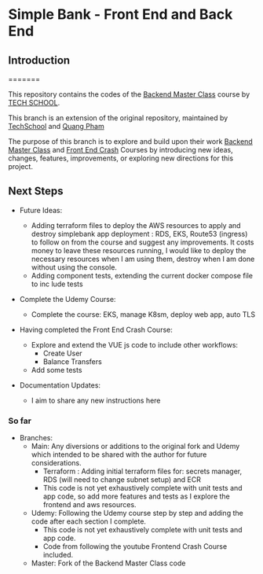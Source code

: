 # Simple Bank - Front End and Back End

## Introduction
=======

This repository contains the codes of the [Backend Master Class](https://bit.ly/backendmaster) course by [TECH SCHOOL](https://bit.ly/m/techschool).

This branch is an extension of the original repository, maintained by [TechSchool](https://github.com/techschool) and [Quang Pham](https://github.com/phamlequang)

The purpose of this branch is to explore and build upon their work [Backend Master Class](https://github.com/techschool/simplebank) and [Front End Crash](https://www.youtube.com/playlist?list=PLy_6D98if3UI3rsFRTHM1LMtVprYMp-GT) Courses by introducing new ideas, changes, features, improvements, or exploring new directions for this project.

## Next Steps

- Future Ideas:
    - Adding terraform files to deploy the AWS resources to apply and destroy simplebank app deployment : RDS, EKS, Route53 (ingress) to follow on from the course and suggest any improvements.  It costs money to leave these resources running, I would like to deploy the necessary resources when I am using them, destroy when I am done without using the console.
    - Adding component tests, extending the current docker compose file to inc lude tests
    
- Complete the Udemy Course:
    - Complete the course: EKS, manage K8sm, deploy web app, auto TLS

- Having completed the Front End Crash Course:
    - Explore and extend the VUE js code to include other workflows:
        - Create User
        - Balance Transfers
    - Add some tests

- Documentation Updates:
    - I aim to share any new instructions here

### So far

- Branches:
    - Main: Any diversions or additions to the original fork and Udemy which intended to be shared with the author for future considerations.
        - Terraform : Adding initial terraform files for: secrets manager, RDS (will need to change subnet setup) and ECR
        - This code is not yet exhaustively complete with unit tests and app code, so add more features and tests as I explore the frontend and aws resources.
    - Udemy: Following the Udemy course step by step and adding the code after each section I complete.  
        - This code is not yet exhaustively complete with unit tests and app code.
        - Code from following the youtube Frontend Crash Course included.
    - Master: Fork of the Backend Master Class code
